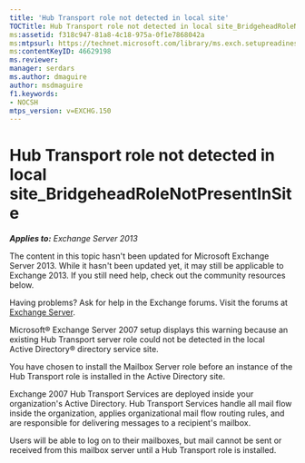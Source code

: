 ```yaml
---
title: 'Hub Transport role not detected in local site'
TOCTitle: Hub Transport role not detected in local site_BridgeheadRoleNotPresentInSite
ms:assetid: f318c947-81a8-4c18-975a-0f1e7868042a
ms:mtpsurl: https://technet.microsoft.com/library/ms.exch.setupreadiness.bridgeheadrolenotpresentinsite(v=EXCHG.150)
ms:contentKeyID: 46629198
ms.reviewer: 
manager: serdars
ms.author: dmaguire
author: msdmaguire
f1.keywords:
- NOCSH
mtps_version: v=EXCHG.150
---
```


# Hub Transport role not detected in local site\_BridgeheadRoleNotPresentInSite

_**Applies to:** Exchange Server 2013_

The content in this topic hasn't been updated for Microsoft Exchange Server 2013. While it hasn't been updated yet, it may still be applicable to Exchange 2013. If you still need help, check out the community resources below.

Having problems? Ask for help in the Exchange forums. Visit the forums at [Exchange Server](https://go.microsoft.com/fwlink/p/?linkid=60612).

Microsoft® Exchange Server 2007 setup displays this warning because an existing Hub Transport server role could not be detected in the local Active Directory® directory service site.

You have chosen to install the Mailbox Server role before an instance of the Hub Transport role is installed in the Active Directory site.

Exchange 2007 Hub Transport Services are deployed inside your organization's Active Directory. Hub Transport Services handle all mail flow inside the organization, applies organizational mail flow routing rules, and are responsible for delivering messages to a recipient's mailbox.

Users will be able to log on to their mailboxes, but mail cannot be sent or received from this mailbox server until a Hub Transport role is installed.
